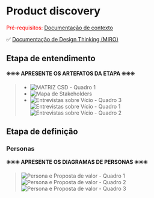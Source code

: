 # Product discovery

<span style="color:red">Pré-requisitos: <a href="01-Contexto.md"> Documentação de contexto</a></span>

✅ [Documentação de Design Thinking (MIRO)](files/processo-dt.pdf)

## Etapa de entendimento

**✳️✳️✳️ APRESENTE OS ARTEFATOS DA ETAPA  ✳️✳️✳️**

> * ![MATRIZ CSD - Quadro 1](https://github.com/user-attachments/assets/b3995178-0933-43e7-8dfc-579aba8280f1)
> * ![Mapa de Stakeholders](https://github.com/user-attachments/assets/47cf5925-18f9-4996-ae13-7d0803f5a782)
> * ![Entrevistas sobre Vício - Quadro 3](https://github.com/user-attachments/assets/8ae8b013-a879-4189-98d4-22cb76a6c11b)
    ![Entrevistas sobre Vício - Quadro 1](https://github.com/user-attachments/assets/0a545dad-cc1b-4be5-829d-3e53663d51b6)
    ![Entrevistas sobre Vício - Quadro 2](https://github.com/user-attachments/assets/cc3514b6-e02c-4a51-8a0a-e98997a1f3af)


## Etapa de definição

### Personas

**✳️✳️✳️ APRESENTE OS DIAGRAMAS DE PERSONAS ✳️✳️✳️**

> ![Persona e Proposta de valor - Quadro 1](https://github.com/user-attachments/assets/15fdc091-1b37-4654-b013-396b7fab42b8)
![Persona e Proposta de valor - Quadro 2](https://github.com/user-attachments/assets/1e3bb64b-b505-4a09-8dc4-2dda72a32bdc)
![Persona e Proposta de valor - Quadro 3](https://github.com/user-attachments/assets/54f4a4e1-0acd-4855-a8a1-126fcf70c7ba)


